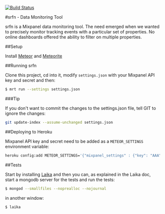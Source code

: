 [![Build Status](https://travis-ci.org/errows/srfn.png?branch=master)](https://travis-ci.org/errows/srfn)

#srfn - Data Monitoring Tool

srfn is a Mixpanel data monitoring tool. The need emerged when we wanted to precisely monitor tracking events with a particular set of properties. No online dashboards offered the ability to filter on multiple properties.

##Setup

Install [Meteor](http://meteor.com) and [Meteorite](https://github.com/oortcloud/meteorite)

##Running srfn

Clone this project, cd into it, modify ```settings.json``` with your Mixpanel API key and secret and then:

``` sh
$ mrt run --settings settings.json
```

###Tip

If you don't want to commit the changes to the settings.json file, tell GIT to ignore the changes:

``` sh
git update-index --assume-unchanged settings.json
```

##Deploying to Heroku

Mixpanel API key and secret need to be added as a ```METEOR_SETTINGS``` environment variable:

``` sh
heroku config:add METEOR_SETTINGS='{"mixpanel_settings" : {"key": "AAA","secret": "BBB"}}'
```

##Tests

Start by installing [Laika](http://arunoda.github.io/laika/) and then you can, as explained in the Laika doc, start a mongodb server for the tests and run the tests:

``` sh
$ mongod --smallfiles --noprealloc --nojournal
```

in another window:

``` sh
$ laika
```
